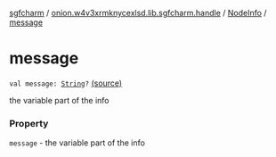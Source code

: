 [sgfcharm](../../index.md) / [onion.w4v3xrmknycexlsd.lib.sgfcharm.handle](../index.md) / [NodeInfo](index.md) / [message](./message.md)

# message

`val message: `[`String`](https://kotlinlang.org/api/latest/jvm/stdlib/kotlin/-string/index.html)`?` [(source)](https://github.com/w4v3/sgfcharm/tree/master/sgfcharm/src/main/java/onion/w4v3xrmknycexlsd/lib/sgfcharm/handle/SgfData.kt#L122)

the variable part of the info

### Property

`message` - the variable part of the info